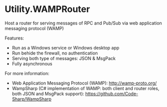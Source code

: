 # Utility.WAMPRouter
Host a router for serving messages of RPC and Pub/Sub via web application messaging protocol (WAMP)

Features:

- Run as a Windows service or Windows desktop app
- Run behide the firewall, no authentication
- Serving both type of messages: JSON & MsgPack
- Fully asynchronous

For more information:

- Web Application Messaging Protocol (WAMP): http://wamp-proto.org/
- WampSharp (C# implementation of WAMP: both client and router roles, both JSON and MsgPack support): https://github.com/Code-Sharp/WampSharp
